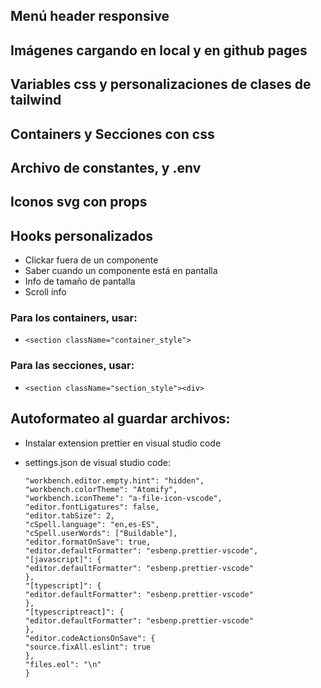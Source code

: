 ## Menú header responsive

## Imágenes cargando en local y en github pages

## Variables css y personalizaciones de clases de tailwind

## Containers y Secciones con css

## Archivo de constantes, y .env

## Iconos svg con props

## Hooks personalizados

- Clickar fuera de un componente
- Saber cuando un componente está en pantalla
- Info de tamaño de pantalla
- Scroll info

### Para los containers, usar:

- `<section className="container_style">`

### Para las secciones, usar:

- `<section className="section_style"><div>`

## Autoformateo al guardar archivos:

- Instalar extension prettier en visual studio code

- settings.json de visual studio code:

  ```{
  "workbench.editor.empty.hint": "hidden",
  "workbench.colorTheme": "Atomify",
  "workbench.iconTheme": "a-file-icon-vscode",
  "editor.fontLigatures": false,
  "editor.tabSize": 2,
  "cSpell.language": "en,es-ES",
  "cSpell.userWords": ["Buildable"],
  "editor.formatOnSave": true,
  "editor.defaultFormatter": "esbenp.prettier-vscode",
  "[javascript]": {
  "editor.defaultFormatter": "esbenp.prettier-vscode"
  },
  "[typescript]": {
  "editor.defaultFormatter": "esbenp.prettier-vscode"
  },
  "[typescriptreact]": {
  "editor.defaultFormatter": "esbenp.prettier-vscode"
  },
  "editor.codeActionsOnSave": {
  "source.fixAll.eslint": true
  },
  "files.eol": "\n"
  }
  ```
